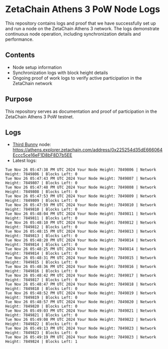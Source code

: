 # ZetaChain Athens 3 PoW Node Logs
This repository contains logs and proof that we have successfully set up and run a node on the ZetaChain Athens 3 network. The logs demonstrate continuous node operation, including synchronization details and performance.

## Contents
- Node setup information
- Synchronization logs with block height details
- Ongoing proof of work logs to verify active participation in the ZetaChain network

## Purpose
This repository serves as documentation and proof of participation in the ZetaChain Athens 3 PoW testnet.

## Logs

- [Third Bunny](https://thirdbunny.xyz/) node: https://athens.explorer.zetachain.com/address/0x225254d35dE666064Eccc5ce16eF1D8bF8D7b5EE
- Latest logs:
```
Tue Nov 26 05:47:38 PM UTC 2024 Your Node Height: 7849806 | Network Height: 7849806 | Blocks Left: 0
Tue Nov 26 05:47:43 PM UTC 2024 Your Node Height: 7849807 | Network Height: 7849807 | Blocks Left: 0
Tue Nov 26 05:47:48 PM UTC 2024 Your Node Height: 7849808 | Network Height: 7849808 | Blocks Left: 0
Tue Nov 26 05:47:53 PM UTC 2024 Your Node Height: 7849809 | Network Height: 7849809 | Blocks Left: 0
Tue Nov 26 05:47:59 PM UTC 2024 Your Node Height: 7849810 | Network Height: 7849810 | Blocks Left: 0
Tue Nov 26 05:48:04 PM UTC 2024 Your Node Height: 7849811 | Network Height: 7849811 | Blocks Left: 0
Tue Nov 26 05:48:10 PM UTC 2024 Your Node Height: 7849812 | Network Height: 7849812 | Blocks Left: 0
Tue Nov 26 05:48:15 PM UTC 2024 Your Node Height: 7849813 | Network Height: 7849813 | Blocks Left: 0
Tue Nov 26 05:48:20 PM UTC 2024 Your Node Height: 7849814 | Network Height: 7849814 | Blocks Left: 0
Tue Nov 26 05:48:25 PM UTC 2024 Your Node Height: 7849814 | Network Height: 7849814 | Blocks Left: 0
Tue Nov 26 05:48:31 PM UTC 2024 Your Node Height: 7849815 | Network Height: 7849815 | Blocks Left: 0
Tue Nov 26 05:48:36 PM UTC 2024 Your Node Height: 7849816 | Network Height: 7849816 | Blocks Left: 0
Tue Nov 26 05:48:42 PM UTC 2024 Your Node Height: 7849817 | Network Height: 7849817 | Blocks Left: 0
Tue Nov 26 05:48:47 PM UTC 2024 Your Node Height: 7849818 | Network Height: 7849818 | Blocks Left: 0
Tue Nov 26 05:48:52 PM UTC 2024 Your Node Height: 7849819 | Network Height: 7849819 | Blocks Left: 0
Tue Nov 26 05:48:57 PM UTC 2024 Your Node Height: 7849820 | Network Height: 7849820 | Blocks Left: 0
Tue Nov 26 05:49:03 PM UTC 2024 Your Node Height: 7849821 | Network Height: 7849821 | Blocks Left: 0
Tue Nov 26 05:49:08 PM UTC 2024 Your Node Height: 7849822 | Network Height: 7849822 | Blocks Left: 0
Tue Nov 26 05:49:13 PM UTC 2024 Your Node Height: 7849823 | Network Height: 7849823 | Blocks Left: 0
Tue Nov 26 05:49:19 PM UTC 2024 Your Node Height: 7849823 | Network Height: 7849824 | Blocks Left: 1
```
